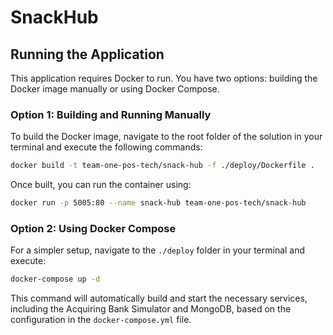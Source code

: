 # SnackHub


## Running the Application


This application requires Docker to run. You have two options: building the Docker image manually or using Docker Compose.


### Option 1: Building and Running Manually


To build the Docker image, navigate to the root folder of the solution in your terminal and execute the following commands:

```sh
docker build -t team-one-pos-tech/snack-hub -f ./deploy/Dockerfile .
```

Once built, you can run the container using:

```sh
docker run -p 5005:80 --name snack-hub team-one-pos-tech/snack-hub
```


### Option 2: Using Docker Compose

For a simpler setup, navigate to the `./deploy` folder in your terminal and execute:

```sh
docker-compose up -d
```
This command will automatically build and start the necessary services, including the Acquiring Bank Simulator and MongoDB, based on the configuration in the `docker-compose.yml` file.